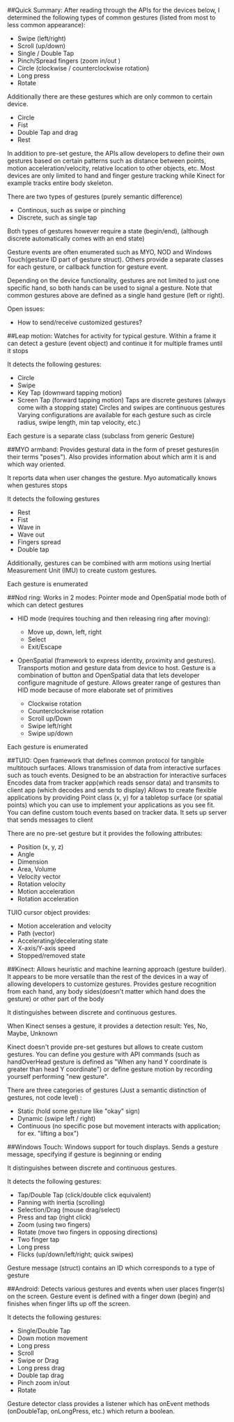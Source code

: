 ##Quick Summary: 
After reading through the APIs for the devices below, I determined the following types of common gestures (listed from most to less common appearance):

- Swipe (left/right)
- Scroll (up/down)
- Single / Double Tap
- Pinch/Spread fingers (zoom in/out )
- Circle (clockwise / counterclockwise rotation)
- Long press
- Rotate

Additionally there are these gestures which are only common to certain device.

- Circle
- Fist
- Double Tap and drag
- Rest

In addition to pre-set gesture, the APIs allow developers to define their own gestures based on certain patterns such as distance between points, motion acceleration/velocity, relative location to other objects, etc. 
Most devices are only limited to hand and finger gesture tracking while Kinect for example tracks entire body skeleton.

There are two types of gestures (purely semantic difference)

- Continous, such as swipe or pinching
- Discrete, such as single tap

Both types of gestures however require a state (begin/end), (although discrete automatically comes with an end state)

Gesture events are often enumerated such as MYO, NOD and Windows Touch(gesture ID part of gesture struct). Others provide a separate classes for each gesture, or callback function for gesture event. 

Depending on the device functionality, gestures are not limited to just one specific hand, so both hands can be used to signal a gesture. Note that common gestures above are defined as a single hand gesture (left or right). 

Open issues:

- How to send/receive customized gestures?


##Leap motion:
Watches for activity for typical gesture. Within a frame it can detect a gesture (event object) and continue it for multiple frames until it stops

It detects the following gestures:

- Circle
- Swipe
- Key Tap (downward tapping motion)
- Screen Tap (forward tapping motion)
Taps are discrete gestures (always come with a stopping state)
Circles and swipes are continuous gestures
Varying configurations are available for each gesture such as circle radius, swipe length, min tap velocity, etc.)

Each gesture is a separate class (subclass from generic Gesture)

##MYO armband:
Provides gestural data in the form of preset gestures(in their terms "poses"). Also provides information about which arm it is and which way oriented.

It reports data when user changes the gesture. Myo automatically knows when gestures stops

It detects the following gestures

- Rest
- Fist
- Wave in
- Wave out
- Fingers spread
- Double tap

Additionally, gestures can be combined with arm motions using Inertial Measurement Unit (IMU) to create
custom gestures.

Each gesture is enumerated

##Nod ring:
Works in 2 modes: Pointer mode and OpenSpatial mode both of which can detect gestures


- HID mode (requires touching and then releasing ring after moving):
	- Move up, down, left, right
    - Select
    - Exit/Escape

- OpenSpatial (framework to express identity, proximity and gestures). Transports motion and gesture data from device to host. Gesture is a combination of button and OpenSpatial data that lets developer configure magnitude of gesture. Allows greater range of gestures than HID mode because of more elaborate set of primitives
	- Clockwise rotation
    - Counterclockwise rotation
    - Scroll up/Down
    - Swipe left/right
    - Swipe up/down

Each gesture is enumerated 
    
##TUIO: 
Open framework that defines common protocol for tangible multitouch surfaces. Allows transmission of data from interactive surfaces such as touch events. Designed to be an abstraction for interactive surfaces Encodes data from tracker app(which reads sensor data) and transmits to client app (which decodes and sends to display)
Allows to create flexible applications by providing Point class (x, y) for a tabletop surface (or spatial points) which you can use to implement your applications as you see fit. 
You can define custom touch events based on tracker data. It sets up server that sends messages to client 

There are no pre-set gesture but it provides the following attributes:

- Position (x, y, z)
- Angle
- Dimension
- Area, Volume
- Velocity vector
- Rotation velocity
- Motion acceleration
- Rotation acceleration

TUIO cursor object provides:

- Motion acceleration and velocity
- Path (vector)
- Accelerating/decelerating state
- X-axis/Y-axis speed
- Stopped/removed state


##Kinect:
Allows heuristic and machine learning approach (gesture builder). It appears to be more versatile than
the rest of the devices in a way of allowing developers to customize gestures.
Provides gesture recognition from each hand, any body sides(doesn't matter which hand does the gesture) or 
other part of the body

It distinguishes between discrete and continuous gestures.

When Kinect senses a gesture, it provides a detection result: Yes, No, Maybe, Unknown

Kinect doesn't provide pre-set gestures but allows to create custom gestures. You can define you gesture with API commands (such as handOverHead gesture is defined as "When any hand Y coordinate is greater than head Y
coordinate") or define gesture motion by recording yourself performing "new gesture".

There are three categories of gestures (Just a semantic distinction of gestures, not code level) :

- Static (hold some gesture like "okay" sign)
- Dynamic (swipe left / right)
- Continuous (no specific pose but movement interacts with application; for ex. "lifting a box")


##Windows Touch:
Windows support for touch displays. Sends a gesture message, specifying if gesture is beginning or ending

It distinguishes between discrete and continuous gestures.

It detects the following gestures:

- Tap/Double Tap (click/double click equivalent)
- Panning with inertia (scrolling)
- Selection/Drag (mouse drag/select)
- Press and tap  (right click)
- Zoom (using two fingers)
- Rotate (move two fingers in opposing directions)
- Two finger tap 
- Long press
- Flicks (up/down/left/right; quick swipes)

Gesture message (struct) contains an ID which corresponds to a type of gesture

##Android: 
Detects various gestures and events when user places finger(s) on the screen.
Gesture event is defined with a finger down (begin) and finishes when finger lifts up off the screen. 

It detects the following gestures:

- Single/Double Tap
- Down motion movement
- Long press
- Scroll
- Swipe or Drag
- Long press drag
- Double tap drag
- Pinch zoom in/out
- Rotate

Gesture detector class provides a listener which has onEvent methods (onDoubleTap, onLongPress, etc.) which return a boolean.